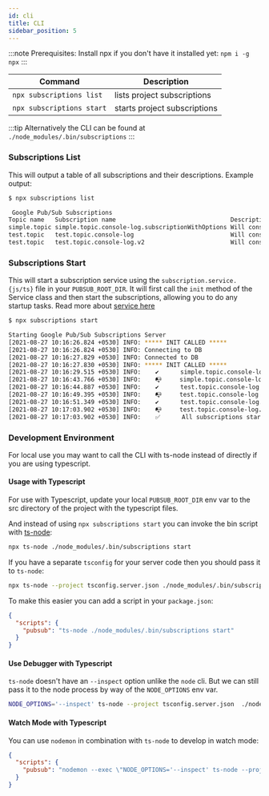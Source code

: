 ```yaml
---
id: cli
title: CLI
sidebar_position: 5
---
```


:::note
  Prerequisites: Install npx if you don't have it installed yet: `npm i -g npx`
:::

| Command                   | Description                  |
| ------------------------- | ---------------------------- |
| `npx subscriptions list`  | lists project subscriptions  |
| `npx subscriptions start` | starts project subscriptions |

:::tip
  Alternatively the CLI can be found at `./node_modules/.bin/subscriptions`
:::

### Subscriptions List

This will output a table of all subscriptions and their descriptions. Example output:

```sh
$ npx subscriptions list

 Google Pub/Sub Subscriptions
Topic name   Subscription name                                Description
simple.topic simple.topic.console-log.subscriptionWithOptions Will console log messages published on test.topic
test.topic   test.topic.console-log                           Will console log messages published on test.topic
test.topic   test.topic.console-log.v2                        Will console log messages published on test.topic
```

### Subscriptions Start

This will start a subscription service using the `subscription.service.{js/ts}` file in your `PUBSUB_ROOT_DIR`. It will first call the `init` method of the Service class and then start the subscriptions, allowing you to do any startup tasks. Read more about [service here](./server/Service.md)

```sh
$ npx subscriptions start

Starting Google Pub/Sub Subscriptions Server
[2021-08-27 10:16:26.824 +0530] INFO: ***** INIT CALLED *****
[2021-08-27 10:16:26.824 +0530] INFO: Connecting to DB
[2021-08-27 10:16:27.829 +0530] INFO: Connected to DB
[2021-08-27 10:16:27.830 +0530] INFO: ***** INIT CALLED *****
[2021-08-27 10:16:29.515 +0530] INFO:    ✔️      simple.topic.console-log.subscriptionWithOptions already exists.
[2021-08-27 10:16:43.766 +0530] INFO:    📭     simple.topic.console-log.subscriptionWithOptions is ready to receive messages at a controlled volume of 100 messages.
[2021-08-27 10:16:44.887 +0530] INFO:    ✔️      test.topic.console-log already exists.
[2021-08-27 10:16:49.395 +0530] INFO:    📭     test.topic.console-log is ready to receive messages at a controlled volume of 5 messages.
[2021-08-27 10:16:51.349 +0530] INFO:    ✔️      test.topic.console-log.v2 already exists.
[2021-08-27 10:17:03.902 +0530] INFO:    📭     test.topic.console-log.v2 is ready to receive messages at a controlled volume of 5 messages.
[2021-08-27 10:17:03.902 +0530] INFO:    ✅      All subscriptions started successfully.

```

### Development Environment

For local use you may want to call the CLI with ts-node instead of directly if you are using typescript.

#### Usage with Typescript

For use with Typescript, update your local `PUBSUB_ROOT_DIR` env var to the src directory of the project with the typescript files.

And instead of using `npx subscriptions start` you can invoke the bin script with [ts-node](https://github.com/TypeStrong/ts-node/):

```sh
npx ts-node ./node_modules/.bin/subscriptions start
```

If you have a separate `tsconfig` for your server code then you should pass it to `ts-node`:

```sh
npx ts-node --project tsconfig.server.json ./node_modules/.bin/subscriptions start
```

To make this easier you can add a script in your `package.json`:

```json
{
  "scripts": {
    "pubsub": "ts-node ./node_modules/.bin/subscriptions start"
  }
}
```

#### Use Debugger with Typescript

`ts-node` doesn't have an `--inspect` option unlike the `node` cli. But we can still pass it to the node process by way of the `NODE_OPTIONS` env var.

```sh
NODE_OPTIONS='--inspect' ts-node --project tsconfig.server.json  ./node_modules/.bin/subscriptions start
```

#### Watch Mode with Typescript

You can use `nodemon` in combination with `ts-node` to develop in watch mode:

```json
{
  "scripts": {
    "pubsub": "nodemon --exec \"NODE_OPTIONS='--inspect' ts-node --project tsconfig.server.json ./node_modules/.bin/subscriptions start\""
  }
}
```

